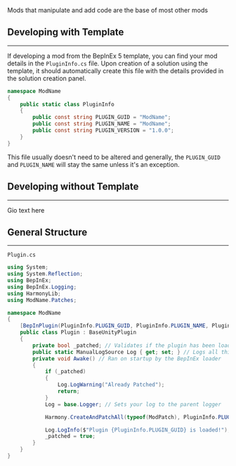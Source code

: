 Mods that manipulate and add code are the base of most other mods
## Developing with Template
---
If developing a mod from the BepInEx 5 template, you can find your mod details in the `PluginInfo.cs` file.
Upon creation of a solution using the template, it should automatically create this file with the details provided in the solution creation panel.
```cs
namespace ModName
{
    public static class PluginInfo
    {
        public const string PLUGIN_GUID = "ModName";
        public const string PLUGIN_NAME = "ModName";
        public const string PLUGIN_VERSION = "1.0.0";
    }
}
```
This file usually doesn't need to be altered and generally, the `PLUGIN_GUID` and `PLUGIN_NAME` will stay the same unless it's an exception.
## Developing without Template
---
Gio text here
## General Structure
---
`Plugin.cs`
```cs
using System;
using System.Reflection;
using BepInEx;
using BepInEx.Logging;
using HarmonyLib;
using ModName.Patches;

namespace ModName
{
    [BepInPlugin(PluginInfo.PLUGIN_GUID, PluginInfo.PLUGIN_NAME, PluginInfo.PLUGIN_VERSION)] // PluginInfo is a class created using the template 
    public class Plugin : BaseUnityPlugin
    {
        private bool _patched; // Validates if the plugin has been loaded and patched
        public static ManualLogSource Log { get; set; } // Logs all things related to the mod to the BepInEx console
        private void Awake() // Ran on startup by the BepInEx loader
        {
            if (_patched)
            {
                Log.LogWarning("Already Patched");
                return;
            }
            Log = base.Logger; // Sets your log to the parent logger

            Harmony.CreateAndPatchAll(typeof(ModPatch), PluginInfo.PLUGIN_GUID); // Creates an instance of harmony using a patch class

            Log.LogInfo($"Plugin {PluginInfo.PLUGIN_GUID} is loaded!");
            _patched = true;
        }
    }
}
```